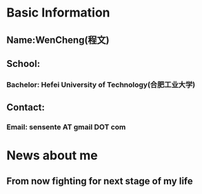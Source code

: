 # Basic Information
## Name:WenCheng(程文)
## School:
### Bachelor: Hefei University of Technology(合肥工业大学)
## Contact:
### Email: sensente AT gmail DOT com

# News about me
## From now fighting for next stage of my life
